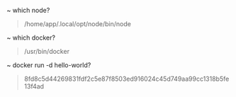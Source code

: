 ~ which node?
> /home/app/.local/opt/node/bin/node

~ which docker?
> /usr/bin/docker

~ docker run -d hello-world?
> 8fd8c5d44269831fdf2c5e87f8503ed916024c45d749aa99cc1318b5fe13f4ad
